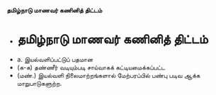 **தமிழ்நாடு மாணவர் கணினித் திட்டம்**
- # தமிழ்நாடு மாணவர் கணினித் திட்டம்
- a. இயல்வளிப்பட்டுப் பதமான
-  (க-க) தண்ணீர் வடியும்படி  சாய்வாகக் கட்டியமைக்கப்பட்ட
- (மண்.) இயல்வளி  நிலைமாற்றங்களால் மேற்பரப்பில் பண்பு படிவ ஆக்க மாறுபாடுகளுற்ற.

